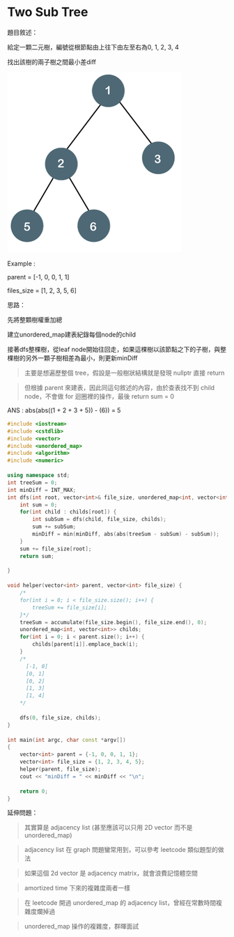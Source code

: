 # Two Sub Tree

題目敘述：

給定一顆二元樹，編號從根節點由上往下由左至右為0, 1, 2, 3, 4

找出該樹的兩子樹之間最小差diff

![binary-tree.png](Two%20Sub%20Tree%20d83b3c67a744438aa6cf71e1d63109bd/binary-tree.png)

Example : 

parent = [-1, 0, 0, 1, 1]

files_size = [1, 2, 3, 5, 6]

思路：

先將整顆樹權重加總

建立unordered_map建表紀錄每個node的child

接著dfs整棵樹，從leaf node開始往回走，如果這棵樹以該節點之下的子樹，與整棵樹的另外一顆子樹相差為最小，則更新minDiff

> 主要是想遍歷整個 tree，假設是一般樹狀結構就是發現 nullptr 直接 return
> 

> 但根據 parent 來建表，因此同這句敘述的內容，由於查表找不到 child node，不會做 for 迴圈裡的操作，最後 return sum = 0
> 

ANS : abs(abs((1 + 2 + 3 + 5)) - (6)) = 5

```cpp
#include <iostream>
#include <cstdlib>
#include <vector>
#include <unordered_map>
#include <algorithm>
#include <numeric>

using namespace std;
int treeSum = 0;
int minDiff = INT_MAX;
int dfs(int root, vector<int>& file_size, unordered_map<int, vector<int>> childs) {
	int sum = 0;
	for(int child : childs[root]) {
		int subSum = dfs(child, file_size, childs);
		sum += subSum;
		minDiff = min(minDiff, abs(abs(treeSum - subSum) - subSum));
	}
	sum += file_size[root];
	return sum;

}

void helper(vector<int> parent, vector<int> file_size) {
	/*
    for(int i = 0; i < file_size.size(); i++) {
		treeSum += file_size[i];
	}*/
	treeSum = accumulate(file_size.begin(), file_size.end(), 0);
	unordered_map<int, vector<int>> childs;
	for(int i = 0; i < parent.size(); i++) {
		childs[parent[i]].emplace_back(i);
	}
	/* 
	  [-1, 0]
	  [0, 1]
	  [0, 2]
	  [1, 3]
	  [1, 4]
	*/
	
	dfs(0, file_size, childs);
}

int main(int argc, char const *argv[])
{
	vector<int> parent = {-1, 0, 0, 1, 1};
	vector<int> file_size = {1, 2, 3, 4, 5};
	helper(parent, file_size);
	cout << "minDiff = " << minDiff << "\n";

	return 0;
}
```

延伸問題：

> 其實算是 adjacency list (甚至應該可以只用 2D vector 而不是 unordered_map)
> 

> adjacency list 在 graph 問題蠻常用到，可以參考 leetcode 類似題型的做法
> 

> 如果這個 2d vector 是 adjacency matrix，就會浪費記憶體空間
> 

> amortized time 下來的複雜度兩者一樣
> 

> 在 leetcode 開過 unordered_map 的 adjacency list，曾經在常數時間複雜度爛掉過
> 

> unordered_map 操作的複雜度，群暉面試
>